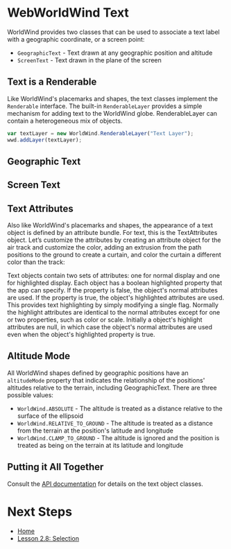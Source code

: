 # WebWorldWind Text

WorldWind provides two classes that can be used to associate a text label with a geographic coordinate, or a screen point:

* `GeographicText` - Text drawn at any geographic position and altitude
* `ScreenText` - Text drawn in the plane of the screen

## Text is a Renderable

Like WorldWind's placemarks and shapes, the text classes implement the `Renderable` interface. The built-in `RenderableLayer` provides a simple mechanism for adding text to the WorldWind globe. RenderableLayer can contain a heterogeneous mix of objects.

```javascript
var textLayer = new WorldWind.RenderableLayer("Text Layer");
wwd.addLayer(textLayer);
```

## Geographic Text

## Screen Text

## Text Attributes

Also like WorldWind's placemarks and shapes, the appearance of a text object is defined by an attribute bundle. For text, this is the TextAttributes object. Let’s customize the attributes by creating an attribute object for the air track and customize the color, adding an extrusion from the path positions to the ground to create a curtain, and color the curtain a different color than the track:

Text objects contain two sets of attributes: one for normal display and one for highlighted display. Each object has a boolean highlighted property that the app can specify. If the property is false, the object's normal attributes are used. If the property is true, the object's highlighted attributes are used. This provides text highlighting by simply modifying a single flag. Normally the highlight attributes are identical to the normal attributes except for one or two properties, such as color or scale. Initially a object's highlight attributes are null, in which case the object's normal attributes are used even when the object's highlighted property is true.

## Altitude Mode

All WorldWind shapes defined by geographic positions have an `altitudeMode` property that indicates the relationship of the positions' altitudes relative to the terrain, including GeographicText. There are three possible values:

* `WorldWind.ABSOLUTE` - The altitude is treated as a distance relative to the surface of the ellipsoid
* `WorldWind.RELATIVE_TO_GROUND` - The altitude is treated as a distance from the terrain at the position's latitude and longitude
* `WorldWind.CLAMP_TO_GROUND` - The altitude is ignored and the position is treated as being on the terrain at its latitude and longitude

## Putting it All Together

Consult the [API documentation](https://nasaworldwind.github.io/WebWorldWind/) for details on the text object classes.

# Next Steps

* [Home](../../)
* [Lesson 2.8: Selection](selection.html)
